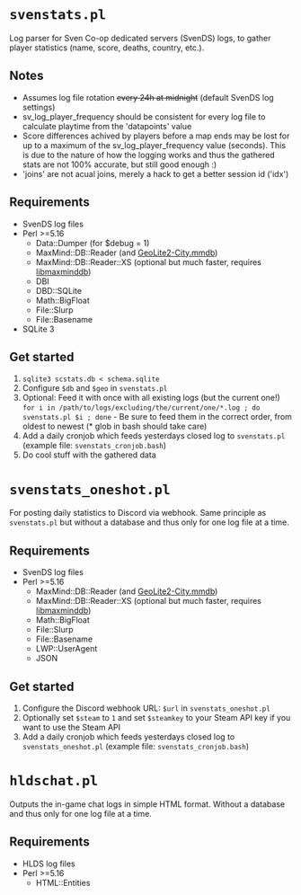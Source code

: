 # `svenstats.pl`
Log parser for Sven Co-op dedicated servers (SvenDS) logs, to gather player statistics (name, score, deaths, country, etc.).

## Notes
* Assumes log file rotation ~~every 24h at midnight~~ (default SvenDS log settings)
* sv_log_player_frequency should be consistent for every log file to calculate playtime from the 'datapoints' value
* Score differences achived by players before a map ends may be lost for up to a maximum of the sv_log_player_frequency value (seconds). This is due to the nature of how the logging works and thus the gathered stats are not 100% accurate, but still good enough :)
* 'joins' are not acual joins, merely a hack to get a better session id ('idx')

## Requirements
* SvenDS log files
* Perl >=5.16
  * Data::Dumper (for $debug = 1)
  * MaxMind::DB::Reader (and [GeoLite2-City.mmdb](https://dev.maxmind.com/geoip/geoip2/geolite2/))
  * MaxMind::DB::Reader::XS (optional but much faster, requires [libmaxminddb](http://maxmind.github.io/libmaxminddb/))
  * DBI
  * DBD::SQLite
  * Math::BigFloat
  * File::Slurp
  * File::Basename
* SQLite 3

## Get started
1. `sqlite3 scstats.db < schema.sqlite`
2. Configure `$db` and `$geo` in `svenstats.pl`
3. Optional: Feed it with once with all existing logs (but the current one!) `for i in /path/to/logs/excluding/the/current/one/*.log ; do svenstats.pl $i ; done` - Be sure to feed them in the correct order, from oldest to newest (\* glob in bash should take care)
4. Add a daily cronjob which feeds yesterdays closed log to `svenstats.pl` (example file: `svenstats_cronjob.bash`)
5. Do cool stuff with the gathered data

# `svenstats_oneshot.pl`
For posting daily statistics to Discord via webhook.
Same principle as `svenstats.pl` but without a database and thus only for one log file at a time.

## Requirements
* SvenDS log files
* Perl >=5.16
  * MaxMind::DB::Reader (and [GeoLite2-City.mmdb](https://dev.maxmind.com/geoip/geoip2/geolite2/))
  * MaxMind::DB::Reader::XS (optional but much faster, requires [libmaxminddb](http://maxmind.github.io/libmaxminddb/))
  * Math::BigFloat
  * File::Slurp
  * File::Basename
  * LWP::UserAgent
  * JSON

## Get started
1. Configure the Discord webhook URL: `$url` in `svenstats_oneshot.pl` 
2. Optionally set `$steam` to `1` and set `$steamkey` to your Steam API key if you want to use the Steam API 
3. Add a daily cronjob which feeds yesterdays closed log to `svenstats_oneshot.pl` (example file: `svenstats_cronjob.bash`)

# `hldschat.pl`
Outputs the in-game chat logs in simple HTML format. Without a database and thus only for one log file at a time.

## Requirements
* HLDS log files
* Perl >=5.16
  * HTML::Entities
